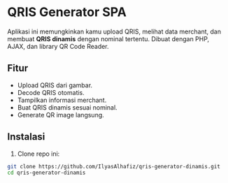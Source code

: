 # QRIS Generator SPA

Aplikasi ini memungkinkan kamu upload QRIS, melihat data merchant, dan membuat **QRIS dinamis** dengan nominal tertentu. Dibuat dengan PHP, AJAX, dan library QR Code Reader.

## Fitur
- Upload QRIS dari gambar.
- Decode QRIS otomatis.
- Tampilkan informasi merchant.
- Buat QRIS dinamis sesuai nominal.
- Generate QR image langsung.

## Instalasi
1. Clone repo ini:
```bash
git clone https://github.com/IlyasAlhafiz/qris-generator-dinamis.git
cd qris-generator-dinamis
